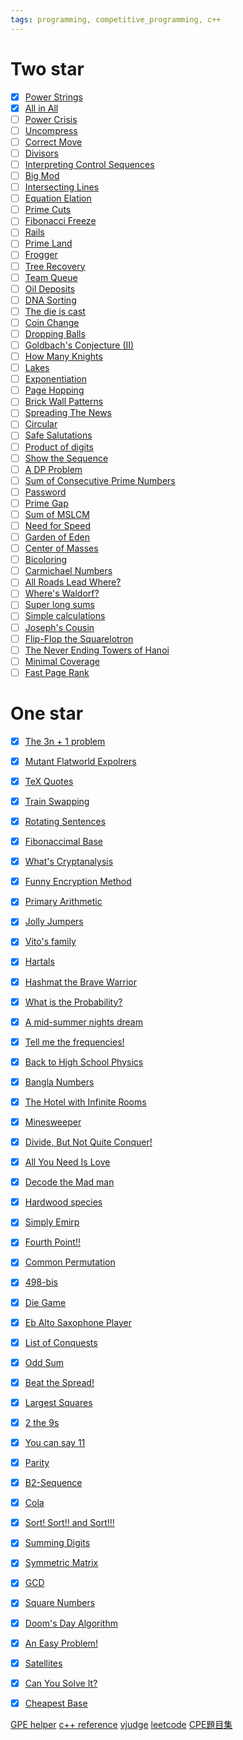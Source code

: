 ```yaml
---
tags: programming, competitive_programming, c++
---
```


# Two star
- [x] [Power Strings](https://zerojudge.tw/ShowProblem?problemid=a223)
- [x] [All in All](https://zerojudge.tw/ShowProblem?problemid=e624)
- [ ] [Power Crisis](https://vjudge.net/problem/UVA-151)
- [ ] [Uncompress](https://zerojudge.tw/ShowProblem?problemid=e569)
- [ ] [Correct Move](https://zerojudge.tw/ShowProblem?problemid=e601)
- [ ] [Divisors](https://zerojudge.tw/ShowProblem?problemid=d366 )
- [ ] [Interpreting Control Sequences](https://vjudge.net/problem/UVA-337)
- [ ] [Big Mod](https://zerojudge.tw/ShowProblem?problemid=d219)
- [ ] [Intersecting Lines](https://zerojudge.tw/ShowProblem?problemid=c113)
- [ ] [Equation Elation](https://vjudge.net/problem/UVA-397)
- [ ] [Prime Cuts](https://zerojudge.tw/ShowProblem?problemid=c033)
- [ ] [Fibonacci Freeze](https://zerojudge.tw/ShowProblem?problemid=c121)
- [ ] [Rails](https://zerojudge.tw/ShowProblem?problemid=c123)
- [ ] [Prime Land](https://zerojudge.tw/ShowProblem?problemid=c088)
- [ ] [Frogger](https://zerojudge.tw/ShowProblem?problemid=c125)
- [ ] [Tree Recovery](https://zerojudge.tw/ShowProblem?problemid=c126)
- [ ] [Team Queue](https://zerojudge.tw/ShowProblem?problemid=e564)
- [ ] [Oil Deposits](https://zerojudge.tw/ShowProblem?problemid=c129)
- [ ] [DNA Sorting](https://zerojudge.tw/ShowProblem?problemid=e544)
- [ ] [The die is cast](https://vjudge.net/problem/UVA-657)
- [ ] [Coin Change](https://zerojudge.tw/ShowProblem?problemid=d253)
- [ ] [Dropping Balls](https://zerojudge.tw/ShowProblem?problemid=a249)
- [ ] [Goldbach's Conjecture (II)](https://zerojudge.tw/ShowProblem?problemid=d307)
- [ ] [How Many Knights](https://zerojudge.tw/ShowProblem?problemid=e580)
- [ ] [Lakes](https://zerojudge.tw/ShowProblem?problemid=e550)
- [ ] [Exponentiation](https://zerojudge.tw/ShowProblem?problemid=d394)
- [ ] [Page Hopping](https://vjudge.net/problem/UVA-821)
- [ ] [Brick Wall Patterns](https://zerojudge.tw/ShowProblem?problemid=d038)
- [ ] [Spreading The News](https://vjudge.net/problem/UVA-924)
- [ ] [Circular](https://zerojudge.tw/ShowProblem?problemid=e539)
- [ ] [Safe Salutations](https://vjudge.net/problem/UVA-991)
- [ ] [Product of digits](https://zerojudge.tw/ShowProblem?problemid=d418)
- [ ] [Show the Sequence](https://vjudge.net/problem/UVA-997)
- [ ] [A DP Problem](https://zerojudge.tw/ShowProblem?problemid=e547)
- [ ] [Sum of Consecutive Prime Numbers](https://zerojudge.tw/ShowProblem?problemid=e552)
- [ ] [Password](https://vjudge.net/problem/UVA-1262)
- [ ] [Prime Gap](https://zerojudge.tw/ShowProblem?problemid=e530)
- [ ] [Sum of MSLCM](https://vjudge.net/problem/UVA-1730)
- [ ] [Need for Speed](https://vjudge.net/problem/UVA-1753)
- [ ] [Garden of Eden](https://vjudge.net/problem/UVA-10001)
- [ ] [Center of Masses](https://vjudge.net/problem/UVA-10002)
- [ ] [Bicoloring](https://zerojudge.tw/ShowProblem?problemid=d768)
- [ ] [Carmichael Numbers](https://vjudge.net/problem/UVA-10006)
- [ ] [All Roads Lead Where?](https://zerojudge.tw/ShowProblem?problemid=d335)
- [ ] [Where's Waldorf?](https://vjudge.net/problem/UVA-10010)
- [ ] [Super long sums](https://zerojudge.tw/ShowProblem?problemid=d056)
- [ ] [Simple calculations](https://vjudge.net/problem/UVA-10014)
- [ ] [Joseph's Cousin](https://vjudge.net/problem/UVA-10015)
- [ ] [Flip-Flop the Squarelotron](https://vjudge.net/problem/UVA-10016)
- [ ] [The Never Ending Towers of Hanoi](https://vjudge.net/problem/UVA-10017)
- [ ] [Minimal Coverage](https://zerojudge.tw/ShowProblem?problemid=e576)
- [ ] [Fast Page Rank](https://zerojudge.tw/ShowProblem?problemid=b775)

# One star
- [x] [The 3n + 1 problem](https://zerojudge.tw/ShowProblem?problemid=c039)
- [x] [Mutant Flatworld Expolrers](https://zerojudge.tw/ShowProblem?problemid=c082)
- [x] [TeX Quotes](https://zerojudge.tw/ShowProblem?problemid=c007)
- [x] [Train Swapping](https://zerojudge.tw/ShowProblem?problemid=e561)
- [x] [Rotating Sentences](https://zerojudge.tw/ShowProblem?problemid=c045)
- [x] [Fibonaccimal Base](https://zerojudge.tw/ShowProblem?problemid=a134)
- [x] [What's Cryptanalysis](https://zerojudge.tw/ShowProblem?problemid=c044)
- [x] [Funny Encryption Method](https://zerojudge.tw/ShowProblem?problemid=e545)
- [x] [Primary Arithmetic](https://zerojudge.tw/ShowProblem?problemid=c014)
- [x] [Jolly Jumpers](https://zerojudge.tw/ShowProblem?problemid=d097)
- [x] [Vito's family](https://zerojudge.tw/ShowProblem?problemid=a737)
- [x] [Hartals](https://zerojudge.tw/ShowProblem?problemid=e579)
- [x] [Hashmat the Brave Warrior](https://zerojudge.tw/ShowProblem?problemid=a012)
- [x] [What is the Probability?](https://zerojudge.tw/ShowProblem?problemid=e510)
- [x] [A mid-summer nights dream](https://zerojudge.tw/ShowProblem?problemid=e606)
- [x] [Tell me the frequencies!](https://zerojudge.tw/ShowProblem?problemid=c012)
- [x] [Back to High School Physics](https://zerojudge.tw/ShowProblem?problemid=d226)
- [x] [Bangla Numbers](https://zerojudge.tw/ShowProblem?problemid=a741)
- [x] [The Hotel with Infinite Rooms](https://zerojudge.tw/ShowProblem?problemid=e555)
- [x] [Minesweeper](https://zerojudge.tw/ShowProblem?problemid=e605)
- [x] [Divide, But Not Quite Conquer!](https://zerojudge.tw/ShowProblem?problemid=e566)
- [x] [All You Need Is Love](https://zerojudge.tw/ShowProblem?problemid=d306)
- [x] [Decode the Mad man](https://zerojudge.tw/ShowProblem?problemid=e578)
- [x] [Hardwood species](https://zerojudge.tw/ShowProblem?problemid=d492)
- [x] [Simply Emirp](https://zerojudge.tw/ShowProblem?problemid=d387)
- [x] [Fourth Point!!](https://zerojudge.tw/ShowProblem?problemid=e512)
- [x] [Common Permutation](https://zerojudge.tw/ShowProblem?problemid=e507)
- [x] [498-bis](https://zerojudge.tw/ShowProblem?problemid=f444)
- [x] [Die Game](https://zerojudge.tw/ShowProblem?problemid=e516)
- [x] [Eb Alto Saxophone Player](https://zerojudge.tw/ShowProblem?problemid=e531)
- [x] [List of Conquests](https://zerojudge.tw/ShowProblem?problemid=a743)
- [x] [Odd Sum](https://zerojudge.tw/ShowProblem?problemid=c022)
- [x] [Beat the Spread!](https://zerojudge.tw/ShowProblem?problemid=c004)
- [x] [Largest Squares](https://zerojudge.tw/ShowProblem?problemid=e575)
- [x] [2 the 9s](https://zerojudge.tw/ShowProblem?problemid=d672)
- [x] [You can say 11](https://zerojudge.tw/ShowProblem?problemid=d235)
- [x] [Parity](https://zerojudge.tw/ShowProblem?problemid=a132)
- [x] [B2-Sequence](https://zerojudge.tw/ShowProblem?problemid=d123)
- [x] [Cola](https://zerojudge.tw/ShowProblem?problemid=d189)
- [x] [Sort! Sort!! and Sort!!!](https://zerojudge.tw/ShowProblem?problemid=d750)
- [x] [Summing Digits](https://zerojudge.tw/ShowProblem?problemid=c813)
- [x] [Symmetric Matrix](https://zerojudge.tw/ShowProblem?problemid=e513)
- [x] [GCD](https://zerojudge.tw/ShowProblem?problemid=d255)
- [x] [Square Numbers](https://zerojudge.tw/ShowProblem?problemid=d186)
- [x] [Doom's Day Algorithm](https://zerojudge.tw/ShowProblem?problemid=f709)
- [x] [An Easy Problem!](https://onlinejudge.org/index.php?option=com_onlinejudge&Itemid=8&page=show_problem&problem=1034)
- [x] [Satellites](https://onlinejudge.org/index.php?option=com_onlinejudge&Itemid=8&page=show_problem&problem=1162)
- [x] [Can You Solve It?](https://onlinejudge.org/index.php?option=com_onlinejudge&Itemid=8&page=show_problem&problem=1583)
- [x] [Cheapest Base](https://onlinejudge.org/index.php?option=com_onlinejudge&Itemid=8&page=show_problem&problem=1946)



[GPE helper](https://gpe-helper.setsal.dev/problems)
[c++ reference](https://cplusplus.com/reference/)
[vjudge](https://vjudge.net/)
[leetcode](https://leetcode.com/)
[CPE題目集](https://yuihuang.com/cpe/)